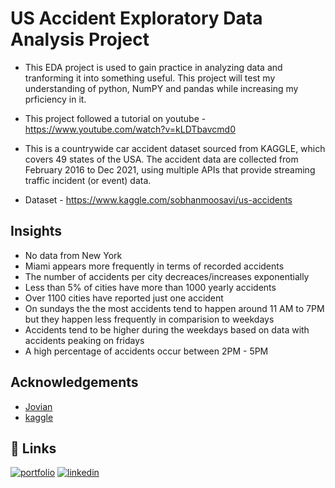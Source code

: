 
# US Accident Exploratory Data Analysis Project

- This EDA project is used to gain practice in analyzing data and tranforming it into something useful. This project will test my understanding of python, NumPY and pandas while increasing my prficiency in it.

- This project followed a tutorial on youtube - https://www.youtube.com/watch?v=kLDTbavcmd0

- This is a countrywide car accident dataset sourced from KAGGLE, which covers 49 states of the USA. The accident data are collected from February 2016 to Dec 2021, using multiple APIs that provide streaming traffic incident (or event) data. 

- Dataset - https://www.kaggle.com/sobhanmoosavi/us-accidents

## Insights

- No data from New York
- Miami appears more frequently in terms of recorded accidents
- The number of accidents per city decreaces/increases exponentially
- Less than 5% of cities have more than 1000 yearly accidents
- Over 1100 cities have reported just one accident
- On sundays the the most accidents tend to happen around 11 AM to 7PM but they happen less frequently in comparision to weekdays
- Accidents tend to be higher during the weekdays based on data with accidents peaking on fridays
- A high percentage of accidents occur between 2PM - 5PM

## Acknowledgements

 - [Jovian](https://www.youtube.com/c/JovianML)
 - [kaggle](https://www.kaggle.com/)
 

## 🔗 Links
[![portfolio](https://img.shields.io/badge/my_portfolio-000?style=for-the-badge&logo=ko-fi&logoColor=white)](https://shawwnscott.github.io/ShawnScott.github.io/)
[![linkedin](https://img.shields.io/badge/linkedin-0A66C2?style=for-the-badge&logo=linkedin&logoColor=white)](https://www.linkedin.com/in/ashanni-scott-919a44156/)



